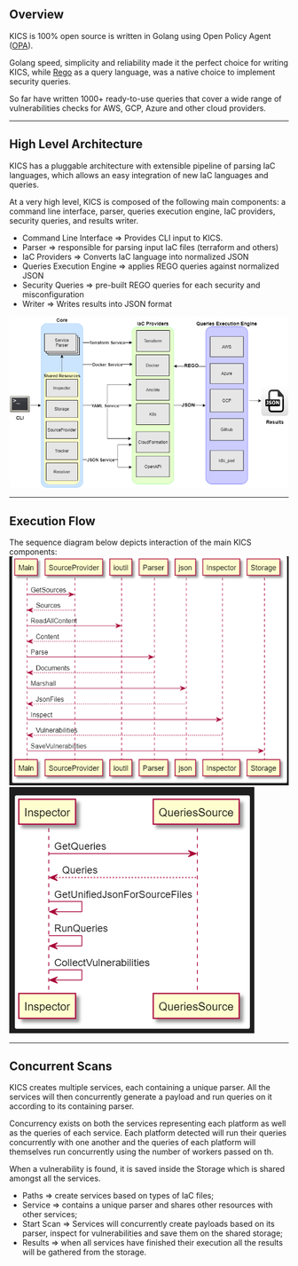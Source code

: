## Overview

KICS is 100% open source is written in Golang using Open Policy Agent (<a href="https://www.openpolicyagent.org/" target="_blank">OPA</a>).

Golang speed, simplicity and reliability made it the perfect choice for writing KICS, while <a href="https://www.openpolicyagent.org/docs/latest/policy-language/" target="_blank">Rego</a> as a query language, was a native choice to implement security queries.

So far have written 1000+ ready-to-use queries that cover a wide range of vulnerabilities checks for AWS, GCP, Azure and other cloud providers.

---

## High Level Architecture

KICS has a pluggable architecture with extensible pipeline of parsing IaC languages, which allows an easy integration of new IaC languages and queries.

At a very high level, KICS is composed of the following main components: a command line interface, parser, queries execution engine,  IaC providers,  security queries, and results writer.

- Command Line Interface => Provides CLI input to KICS.
- Parser => responsible for parsing input IaC files (terraform and others)
- IaC Providers => Converts IaC language into normalized JSON
- Queries Execution Engine => applies REGO queries against normalized JSON
- Security Queries => pre-built REGO queries for each security and misconfiguration
- Writer => Writes results into JSON format

<img src="https://raw.githubusercontent.com/Checkmarx/kics/master/docs/img/arch/high-level-arch.png">
<br/>

---
## Execution Flow

The sequence diagram below depicts interaction of the main KICS components:
<br/>
<img src="https://raw.githubusercontent.com/Checkmarx/kics/master/docs/img/arch/exec-flow-1.png">
<br/>
<img src="https://raw.githubusercontent.com/Checkmarx/kics/master/docs/img/arch/exec-flow-2.png">

---

## Concurrent Scans

KICS creates multiple services, each containing a unique parser. All the services will then concurrently generate a payload and run queries on it according to its containing parser. 

Concurrency exists on both the services representing each platform as well as the queries of each service. Each platform detected will run their queries concurrently with one another and the queries of each platform will themselves run concurrently using the number of workers passed on th. 

When a vulnerability is found, it is saved inside the Storage which is shared amongst all the services.

- Paths => create services based on types of IaC files;
- Service => contains a unique parser and shares other resources with other services;
- Start Scan => Services will concurrently create payloads based on its parser, inspect for vulnerabilities and save them on the shared storage;
- Results => when all services have finished their execution all the results will be gathered from the storage.
